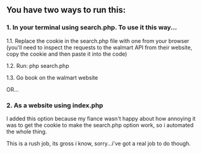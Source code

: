 ## You have two ways to run this:

### 1. In your terminal using search.php. To use it this way...

  1.1. Replace the cookie in the search.php file with one from your browser (you'll need to inspect the requests to the walmart API from their website, copy the cookie and then paste it into the code)
  
  1.2. Run: php search.php
  
  1.3. Go book on the walmart website


OR...


### 2. As a website using index.php

I added this option because my fiance wasn't happy about how annoying it was to get the cookie to make the search.php option work, so i automated the whole thing.

This is a rush job, its gross i know, sorry...i've got a real job to do though.
